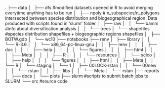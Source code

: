 .
├── data
│   ├── dfs #modified datasets opened in R to avoid merging everytime anything has to be run
│   ├── npoly # n_subspecies/n_polygons intersected between species distribution and biogeographical region. Data produced with scripts found in 'slurm' folder
│   ├── raw 
│   │   └── bamm #info about diversification analysis
│   │       └── trees
│   └── shapefiles #species distribution shapefiles + biogeographic regions shapefiles
│       ├── BOTW.gdb
│       └── wc10
├── notebooks
├── renv
│   ├── library
│   │   └── R-3.6
│   │       └── x86_64-pc-linux-gnu
│   │           ├── renv
│   │           │   ├── doc
│   │           │   ├── help
│   │           │   │   └── figures
│   │           │   ├── html
│   │           │   ├── Meta
│   │           │   ├── R
│   │           │   └── resources
│   │           └── scico
│   │               ├── help
│   │               │   └── figures
│   │               ├── html
│   │               ├── Meta
│   │               └── R
│   └── staging
│       └── 1
│           ├── 00LOCK-rstan
│           │   └── 00new
│           │       └── rstan
│           │           ├── libs
│           │           └── Meta
│           └── rstan
├── reports
│   ├── docs
│   └── plots
├── slurm #scripts to submit batch jobs to SLURM
└── src #source code

